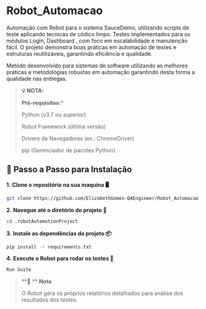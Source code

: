 # Robot_Automacao
Automação com Robot para o sistema SauceDemo, utilizando scripts de teste aplicando tecnicas de códico limpo. Testes implementados para os módulos Login, Dashboard , com foco em escalabilidade e manutenção fácil. O projeto demonstra boas práticas em automação de testes e estruturas reutilizáveis, garantindo eficiência e qualidade.

Metódo desenvolvido para sistemas de software utilizando as melhores práticas e metodologias robustas em automação garantindo desta forma a qualidade nas entregas.


> **💡 NOTA:**
> 
> **Pré-requisitos:***
>
> Python (v3.7 ou superior)
> 
> Robot Framework (última versão)
> 
> Drivers de Navegadores (ex.: ChromeDriver)
> 
> pip (Gerenciador de pacotes Python)




## 📝 Passo a Passo para Instalação




**1.** **Clone o repositório na sua maquina 🖥️**

```bash
git clone https://github.com/ElizabethGomes-QAEngineer/Robot_Automacao.git
```

**2.** **Navegue até o diretório do projeto 📂**

```bash
cd .robotAutomationProject
````


**3.** **Instale as dependências do projeto 📦**

```bash
pip install -r requirements.txt
```

**4.** **Execute o Robot para rodar os testes 🚀**


```bash
Run Suite
````





>
>**📜 ** **Nota**
>
> O Robot gera os próprios relatórios detalhados para análise dos resultados dos testes.
>
>

